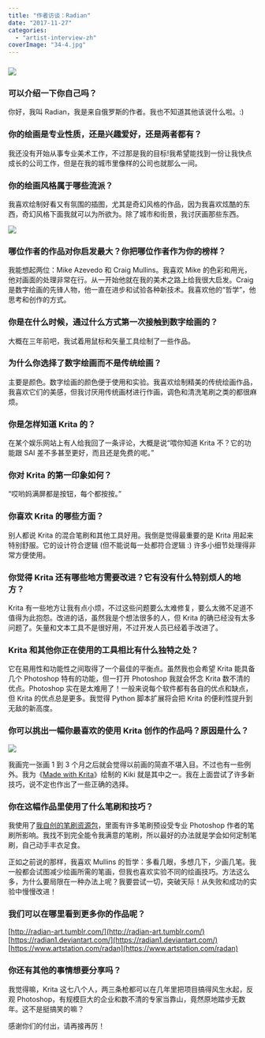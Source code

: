 ```yaml
---
title: "作者访谈：Radian"
date: "2017-11-27"
categories: 
  - "artist-interview-zh"
coverImage: "34-4.jpg"
---
```


### ![](/images/posts/2017/38.jpg)

### 可以介绍一下你自己吗？

你好，我叫 Radian，我是来自俄罗斯的作者。我也不知道其他该说什么啦。:)

### 你的绘画是专业性质，还是兴趣爱好，还是两者都有？

我还没有开始从事专业美术工作，不过那是我的目标!我希望能找到一份让我快点成长的公司工作，但是在我的城市里像样的公司也就那么一间。

### 你的绘画风格属于哪些流派？

我喜欢绘制好看又有氛围的插图，尤其是奇幻风格的作品，因为我喜欢炫酷的东西，奇幻风格下面我就可以为所欲为。除了城市和街景，我讨厌画那些东西。

![](/images/posts/2017/16.jpg)

### 哪位作者的作品对你启发最大？你把哪位作者作为你的榜样？

我能想起两位：Mike Azevedo 和 Craig Mullins。我喜欢 Mike 的色彩和用光，他对画面的处理非常在行。从一开始他就在我的美术之路上给我很大启发。Craig 是数字绘画的先锋人物，他一直在进步和试验各种新技术。我喜欢他的“哲学”，他思考和创作的方式。

### 你是在什么时候，通过什么方式第一次接触到数字绘画的？

大概在三年前吧，我试着用鼠标和矢量工具绘制了一些作品。

### 为什么你选择了数字绘画而不是传统绘画？

主要是颜色。数字绘画的颜色便于使用和实验。我喜欢绘制精美的传统绘画作品，我喜欢它们的美感，但我讨厌用传统画材进行作画，调色和清洗笔刷之类的都很麻烦。

### 你是怎样知道 Krita 的？

在某个娱乐网站上有人给我回了一条评论，大概是说“喂你知道 Krita 不？它的功能跟 SAI 差不多甚至更好，而且还是免费的呢。”

### 你对 Krita 的第一印象如何？

“哎哟妈满屏都是按钮，每个都按按。”

### 你喜欢 Krita 的哪些方面？

别人都说 Krita 的混合笔刷和其他工具好用。我倒是觉得最重要的是 Krita 用起来特别舒服。它的设计符合逻辑 (但不能说每一处都符合逻辑 :) 许多小细节处理得非常方便使用。

### 你觉得 Krita 还有哪些地方需要改进？它有没有什么特别烦人的地方？

Krita 有一些地方让我有点小烦，不过这些问题要么太难修复，要么太微不足道不值得为此抱怨。改进的话，虽然我是个想法很多的人，但 Krita 的确已经没有太多问题了。矢量和文本工具不是很好用，不过开发人员已经着手改进了。

### Krita 和其他你正在使用的工具相比有什么独特之处？

它在易用性和功能性之间取得了一个最佳的平衡点。虽然我也会希望 Krita 能具备几个 Photoshop 特有的功能，但一打开 Photoshop 我就会怀念 Krita 数不清的优点。Photoshop 实在是太难用了！一般来说每个软件都有各自的优点和缺点，但 Krita 的优点总是更多。我觉得 Python 脚本扩展将会把 Krita 的便利性提升到无敌的新高度。

### 你可以挑出一幅你最喜欢的使用 Krita 创作的作品吗？原因是什么？

![](/images/posts/2017/34-4.jpg)

我画完一张画 1 到 3 个月之后就会觉得以前画的简直不堪入目。不过也有一些例外。我为《[Made with Krita](https://krita.org/en/item/made-with-krita-2016-the-krita-artbook/)》绘制的 Kiki 就是其中之一。我在上面尝试了许多新技巧，说不定也作出了一些正确的选择。

### 你在这幅作品里使用了什么笔刷和技巧？

我使用了[我自创的笔刷资源包](https://forum.kde.org/viewtopic.php?f=274&t=137532)，里面有许多笔刷预设受专业 Photoshop 作者的笔刷所影响。我找不到完全能令我满意的笔刷，所以最好的办法就是学会如何定制笔刷，自己动手丰衣足食。

正如之前说的那样，我喜欢 Mullins 的哲学：多看几眼，多想几下，少画几笔。我一般都会试图减少绘画所需的笔画，但我也喜欢实验不同的绘画技巧。方法这么多，为什么要局限在一种办法上呢？我要尝试一切，突破天际！从失败和成功的实验中慢慢改进！

### 我们可以在哪里看到更多你的作品呢？

[http://radian-art.tumblr.com/](http://radian-art.tumblr.com/) [https://radian1.deviantart.com/](https://radian1.deviantart.com/) [https://www.artstation.com/radan](https://www.artstation.com/radan)

### 你还有其他的事情想要分享吗？

我觉得嘛，Krita 这七八个人，两三条枪都可以在几年里把项目搞得风生水起，反观 Photoshop，有规模巨大的企业和数不清的专家当靠山，竟然原地踏步无数年。这不是挺搞笑的嘛？

感谢你们的付出，请再接再厉！
